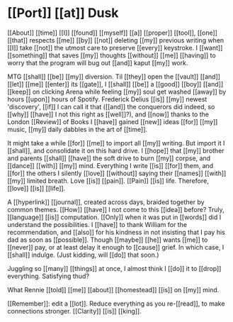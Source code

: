 
# [[Port]] [[at]] Dusk


[[About]] [[time]] [[I]] [[found]] [[myself]] [[a]] [[proper]] [[tool]], [[one]] [[that]] respects [[me]] [[by]] [[not]] deleting [[my]] previous writing when [[I]] take [[not]] the utmost care to preserve [[every]] keystroke. I [[want]] [[something]] that saves [[my]] thoughts [[without]] [[me]] [[having]] to worry that the program will bug out [[and]] kaput [[my]] work.

MTG [[shall]] [[be]] [[my]] diversion. Til [[they]] open the [[vault]] [[and]] [[let]] [[me]] [[enter]] its [[gate]], I [[shall]] [[be]] a [[good]] [[boy]] [[and]] [[keep]] on clicking Arena while feeling [[my]] soul get washed [[away]] by hours [[upon]] hours of Spotify. Frederick Delius [[is]] [[my]] newest 'discovery', [[if]] I can call it that ([[and]] the conquerors did indeed, so [[why]] [[have]] I not this right as [[well]]?), and [[now]] thanks to the London [[Review]] of Books I [[have]] gained [[new]] ideas [[for]] [[my]] music, [[my]] daily dabbles in the art of [[time]].

It might take a while [[for]] [[me]] to import all [[my]] writing. But import it I [[shall]], and consolidate it on this hard drive. I [[hope]] that [[my]] brother and parents [[shall]] [[have]] the soft drive to burn [[my]] corpse, and [[dance]] [[with]] [[my]] mind. Everything I write [[is]] [[for]] them, and [[for]] the others I silently [[love]] [[without]] saying their [[names]] [[with]] [[my]] limited breath. Love [[is]] [[pain]]. [[Pain]] [[is]] life. Therefore, [[love]] [[is]] [[life]].

A [[hyperlink]] [[journal]], created across days, braided together by common themes. [[How]] [[have]] I not come to this [[idea]] before? Truly, [[language]] [[is]] computation. [[Only]] when it was put in [[words]] did I understand the possibilities. I [[have]] to thank William for the recommendation, and [[also]] for his kindness in not insisting that I pay his dad as soon as [[possible]]. Though [[maybe]] [[he]] wants [[me]] to [[never]] pay, or at least delay it enough to [[cause]] grief. In which case, I [[shall]] indulge. (Just kidding, will [[do]] that soon.)

Juggling so [[many]] [[things]] at once, I almost think I [[do]] it to [[drop]] everything. Satisfying thud?

What Rennie [[told]] [[me]] [[about]] [[homestead]] [[is]] on [[my]] mind.

[[Remember]]: edit a [[lot]]. Reduce everything as you re-[[read]], to make connections stronger. [[Clarity]] [[is]] [[king]].

